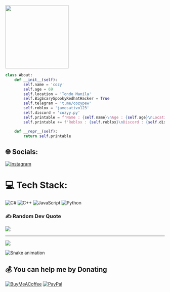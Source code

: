 <img align="left" height="200" src="https://repository-images.githubusercontent.com/288890123/3747df80-992c-11eb-8e86-c24b227a3501"  />

###

<br clear="both">

```python
class About:
    def __init__(self):
        self.name = 'cozy'
        self.age = 69
        self.location = 'Tondo Manila'
        self.BigScarySpookyRedhatHacker = True
        self.telegram = 't.me/cozypew'
        self.roblox = 'jamesativo123'
        self.discord = 'cozyy.py'
        self.printable = f'Name : {self.name}\nAge : {self.age}\nLocation : {self.location}\n'
        self.printable += f'Roblox : {self.roblox}\nDiscord : {self.discord}\nSite : {self.site}'

    def __repr__(self):
        return self.printable
```


###

## 🌐 Socials:
[![Instagram](https://img.shields.io/badge/Instagram-%23E4405F.svg?logo=Instagram&logoColor=white)](https://instagram.com/8cosiii) 

# 💻 Tech Stack:
![C#](https://img.shields.io/badge/c%23-%23239120.svg?style=for-the-badge&logo=c-sharp&logoColor=white) ![C++](https://img.shields.io/badge/c++-%2300599C.svg?style=for-the-badge&logo=c%2B%2B&logoColor=white) ![JavaScript](https://img.shields.io/badge/javascript-%23323330.svg?style=for-the-badge&logo=javascript&logoColor=%23F7DF1E) ![Python](https://img.shields.io/badge/python-3670A0?style=for-the-badge&logo=python&logoColor=ffdd54)

### ✍️ Random Dev Quote
![](https://quotes-github-readme.vercel.app/api?type=horizontal&theme=dark)

---
[![](https://visitcount.itsvg.in/api?id=Yeiloe&icon=0&color=0)](https://visitcount.itsvg.in)

<img src="https://raw.githubusercontent.com/Yeiloe/Yeiloe/output/snake.svg" alt="Snake animation" />

  ## 💰 You can help me by Donating
  [![BuyMeACoffee](https://img.shields.io/badge/Buy%20Me%20a%20Coffee-ffdd00?style=for-the-badge&logo=buy-me-a-coffee&logoColor=black)](https://buymeacoffee.com/8cozay) [![PayPal](https://img.shields.io/badge/PayPal-00457C?style=for-the-badge&logo=paypal&logoColor=white)](https://paypal.me/8cozay) 

  
<!-- Proudly created with GPRM ( https://gprm.itsvg.in ) -->
